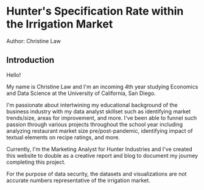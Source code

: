 # Hunter's Specification Rate within the Irrigation Market

Author: Christine Law

## Introduction

Hello! 

My name is Christine Law and I'm an incoming 4th year studying Economics and Data Science at the University of California, San Diego. ​

I'm passionate about intertwining my educational background of the business industry with my data analyst skillset such as identifying market trends/size, areas for improvement, and more. I've been able to funnel such passion through various projects throughout the school year including analyzing restaurant market size pre/post-pandemic, identifying impact of textual elements on recipe ratings, and more. 

Currently, I'm the Marketing Analyst for Hunter Industries and I've created this website to double as a creative report and blog to document my journey completing this project.

For the purpose of data security, the datasets and visualizations are not accurate numbers representative of the irrigation market.

